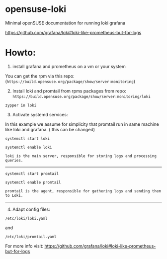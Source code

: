 # opensuse-loki

Minimal openSUSE documentation for running loki grafana

https://github.com/grafana/loki#loki-like-prometheus-but-for-logs


# Howto:

1) install grafana and prometheus on a vm  or your system

You can get the rpm via this repo:
(`https://build.opensuse.org/package/show/server:monitoring`)

2) Install loki and promtail from rpms packages from repo:
`https://build.opensuse.org/package/show/server:monitoring/loki`

`zypper in loki`



3) Activate systemd services:

In this example we assume for simplicity that promtail run in same machine like loki and grafana. ( this can be changed)


`systemctl start loki`

`systemctl enable loki`


    loki is the main server, responsible for storing logs and processing queries.
___
`systemctl start promtail`

`systemctl enable promtail`


    promtail is the agent, responsible for gathering logs and sending them to Loki.

___
4) Adapt config files:


`/etc/loki/loki.yaml`

and

`/etc/loki/promtail.yaml`



For more info visit: 
https://github.com/grafana/loki#loki-like-prometheus-but-for-logs


